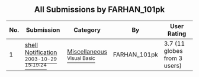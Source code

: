 ﻿<div align="center">

## All Submissions by FARHAN\_101pk

</div>

No.  | Submission | Category | By   | User Rating
---- | ---------- | -------- | ---- | -----------
1 | [shell Notification<br /><sup>2003-10-29 15:19:24</sup>](https://github.com/Planet-Source-Code/farhan-101pk-shell-notification__1-53928) | [Miscellaneous<br /><sup>Visual Basic</sup>](../ByCategory/miscellaneous__1-1.md) | FARHAN\_101pk | 3.7 (11 globes from 3 users)
